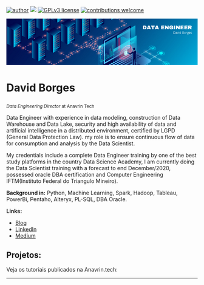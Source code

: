 [![author](https://img.shields.io/badge/author-anavrin-red.svg)](https://www.linkedin.com/in/david-borges-31891310a/) [![](https://img.shields.io/badge/python-3.8+-blue.svg)](https://www.python.org/downloads/release/python-365/) [![GPLv3 license](https://img.shields.io/badge/License-GPLv3-blue.svg)](http://perso.crans.org/besson/LICENSE.html) [![contributions welcome](https://img.shields.io/badge/contributions-welcome-brightgreen.svg?style=flat)](https://github.com/anavrin-tech)

<p align="center">
  <img src="DATA ENGINEER.png" >
</p>

# David Borges
<sub>*Data Engineering Director* at Anavrin Tech</sub>

Data Engineer with experience in data modeling, construction of Data Warehouse and Data Lake, security and high availability of data and artificial intelligence in a distributed environment, certified by LGPD (General Data Protection Law). my role is to ensure continuous flow of data for consumption and analysis by the Data Scientist.

My credentials include a complete Data Engineer training by one of the best study platforms in the country Data Science Academy, I am currently doing the Data Scientist training with a forecast to end December/2020, possessed oracle DBA certification and Computer Engineering IFTM(Instituto Federal do Triangulo Mineiro).

**Background in:** Python, Machine Learning, Spark, Hadoop, Tableau, PowerBi, Pentaho, Alteryx, PL-SQL, DBA Oracle.

**Links:**
* [Blog](http://anavrin.tech)
* [LinkedIn](https://www.linkedin.com/in/david-rodrigues-31891310a/)
* [Medium](https://medium.com/@david.borges)

## Projetos:
Veja os tutoriais publicados na Anavrin.tech:


---

